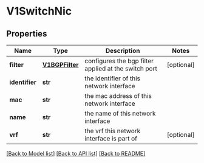# V1SwitchNic

## Properties
Name | Type | Description | Notes
------------ | ------------- | ------------- | -------------
**filter** | [**V1BGPFilter**](V1BGPFilter.md) | configures the bgp filter applied at the switch port | [optional] 
**identifier** | **str** | the identifier of this network interface | 
**mac** | **str** | the mac address of this network interface | 
**name** | **str** | the name of this network interface | 
**vrf** | **str** | the vrf this network interface is part of | [optional] 

[[Back to Model list]](../README.md#documentation-for-models) [[Back to API list]](../README.md#documentation-for-api-endpoints) [[Back to README]](../README.md)


